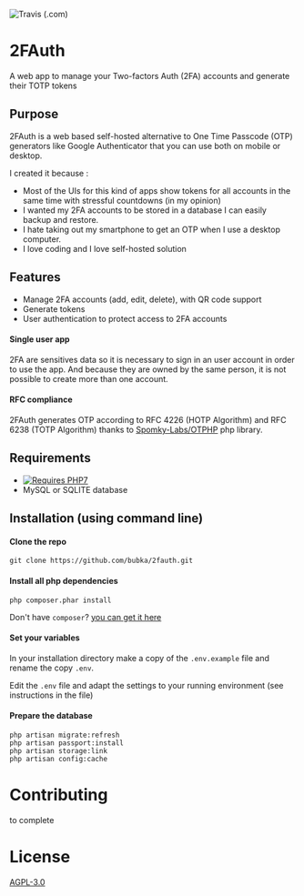 ![Travis (.com)](https://img.shields.io/travis/com/bubka/2fauth?style=flat-square)

# 2FAuth
A web app to manage your Two-factors Auth (2FA) accounts and generate their TOTP tokens

## Purpose
2FAuth is a web based self-hosted alternative to One Time Passcode (OTP) generators like Google Authenticator that you can use both on mobile or desktop.

I created it because :
* Most of the UIs for this kind of apps show tokens for all accounts in the same time with stressful countdowns (in my opinion)
* I wanted my 2FA accounts to be stored in a database I can easily backup and restore.
* I hate taking out my smartphone to get an OTP when I use a desktop computer.
* I love coding and I love self-hosted solution

## Features
* Manage 2FA accounts (add, edit, delete), with QR code support
* Generate tokens
* User authentication to protect access to 2FA accounts

#### Single user app
2FA are sensitives data so it is necessary to sign in an user account in order to use the app. And because they are owned by the same person, it is not possible to create more than one account.

#### RFC compliance
2FAuth generates OTP according to RFC 4226 (HOTP Algorithm) and RFC 6238 (TOTP Algorithm) thanks to [Spomky-Labs/OTPHP](https://github.com/Spomky-Labs/otphp) php library.

## Requirements
* [![Requires PHP7](https://img.shields.io/badge/php-7.*-red.svg?style=flat-square)](https://secure.php.net/downloads.php)
* MySQL or SQLITE database

## Installation (using command line)

#### Clone the repo
```
git clone https://github.com/bubka/2fauth.git
```

#### Install all php dependencies
```
php composer.phar install
```
Don't have `composer`? [you can get it here](https://getcomposer.org/download/)

#### Set your variables
In your installation directory make a copy of the `.env.example` file and rename the copy `.env`.

Edit the `.env` file and adapt the settings to your running environment (see instructions in the file)

#### Prepare the database
```
php artisan migrate:refresh
php artisan passport:install
php artisan storage:link
php artisan config:cache
```

# Contributing
to complete

# License
[AGPL-3.0](https://www.gnu.org/licenses/agpl-3.0.html)